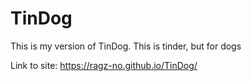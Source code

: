 # TinDog
This is my version of TinDog. This is tinder, but for dogs

Link to site:
https://ragz-no.github.io/TinDog/
